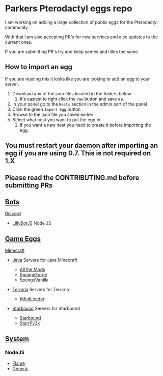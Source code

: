 # Parkers Pterodactyl eggs repo

I am working on adding a large collection of public eggs for the Pterodactyl community.

With that I am also accepting PR's for new services and also updates to the current ones.

If you are submitting PR's try and keep names and titles the same.

## How to import an egg

If you are reading this it looks like you are looking to add an egg to your server.

1. Download any of the json files located in the folders below.
   1. It's easiest to right click the `raw` button and save as.
2. In your panel go to the `Nests` section in the admin part of the panel
3. Click the green `Import Egg` button
4. Browse to the json file you saved earlier
5. Select what nest you want to put the egg in.
   1. If you want a new nest you need to create it before importing the egg.

## You must restart your daemon after importing an egg if you are using 0.7. This is not required on 1.X

## Please read the CONTRIBUTING.md before submitting PRs

## [Bots](/bots)

[Discord](/bots/discord)

* [LillyBotJS](/bots/discord/lillybot) Node JS

## [Game Eggs](/game_eggs)

[Minecraft](/game_eggs/minecraft)

* [Java](/game_eggs/minecraft/java) Servers for Java Minecraft
  * [All the Mods](/game_eggs/minecraft/java/allthemods)
  * [SpongeForge](/game_eggs/minecraft/java/spongeforge)
  * [SpongeVanilla](/game_eggs/minecraft/java/spongevanilla)

* [Terraria](/game_eggs/terraria) Servers for Terraria
  * [tModLoader](game_eggs/terraria/tmodloader)

* [Starbound](/game_eggs/starbound) Servers for Starbound
  * [Starbound](game_eggs/starbound/game)
  * [StarrPy3k](game_eggs/starbound/starrpy)

## [System](/system/)

### NodeJS

* [Flame](/system/flame)
* [Generic](/system/generic)
